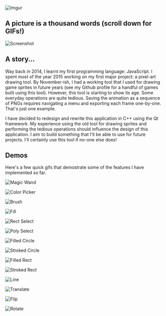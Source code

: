 ![Imgur](https://i.imgur.com/2Iqka11.png)

## A picture is a thousand words (scroll down for GIFs!)

![Screenshot](https://i.imgur.com/lS1NJ2L.png)

## A story...

Way back in 2014, I learnt my first programming language: JavaScript. 
I spent most of the year 2015 working on my first major project: a pixel-art drawing tool. 
By November-ish, I had a working tool that I used for drawing game sprites in future years
(see my Github profile for a handful of games built using this tool).
However, this tool is starting to show its age. Some everyday operations are quite tedious.
Saving the animation as a sequence of PNGs requires navigating a menu and exporting
each frame one-by-one. That's just one example.

I have decided to redesign and rewrite this application in C++ using the Qt framework.
My experience using the old tool for drawing sprites and performing the tedious operations
should influence the design of this application. I aim to build something that I'll be able
to use for future projects. I'll certainly use this tool if no-one else does!

## Demos

Here's a few quick gifs that demostrate some of the features I have implemented so far.

![Magic Wand](https://i.imgur.com/kmQziuq.gif)

![Color Picker](https://i.imgur.com/UCoMrYK.gif)

![Brush](https://i.imgur.com/awJ8cOf.gif)

![Fill](https://i.imgur.com/15cNBDr.gif)

![Rect Select](https://i.imgur.com/JdbRhW8.gif)

![Poly Select](https://i.imgur.com/KM8Sown.gif)

![Filled Circle](https://i.imgur.com/wVTqfYF.gif)

![Stroked Circle](https://i.imgur.com/8ntlkEW.gif)

![Filled Rect](https://i.imgur.com/lUGYKW2.gif)

![Stroked Rect](https://i.imgur.com/r7M8XUi.gif)

![Line](https://i.imgur.com/BQ6LEtj.gif)

![Translate](https://i.imgur.com/VlO5mrl.gif)

![Flip](https://i.imgur.com/HJnQuiK.gif)

![Rotate](https://i.imgur.com/Xj1AG30.gif)
